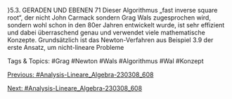 }5.3. GERADEN UND EBENEN 71
Dieser Algorithmus „fast inverse square root“, der nicht John Carmack sondern Grag Wals zugesprochen
wird, sondern wohl schon in den 80er Jahren entwickelt wurde, ist sehr effizient und dabei überraschend
genau und verwendet viele mathematische Konzepte.
Grundsätzlich ist das Newton-Verfahren aus Beispiel 3.9 der erste Ansatz, um nicht-lineare Probleme

   Tags & Topics:
   #Grag
   #Newton
   #Wals
   #Algorithmus
   #Wal
   #Konzept

[Previous: #Analysis-Lineare_Algebra-230308_608](Analysis-Lineare_Algebra-230308_608.md)

[Next: #Analysis-Lineare_Algebra-230308_608](Analysis-Lineare_Algebra-230308_608.md)
